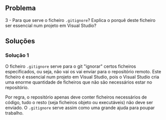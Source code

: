 ## Problema

3 - Para que serve o ficheiro `.gitignore`? Explica o porquê deste ficheiro
ser essencial num projeto em Visual Studio?

## Soluções

### Solução 1

O ficheiro `.gitignore` serve para o git "ignorar" certos ficheiros
especificados, ou seja, não vai os vai enviar para o repositório remoto.
Este ficheiro é essencial num projeto em Visual Studio, pois o Visual Studio
cria uma enorme quantidade de ficheiros que não são necessários estar no
repositório.

Por regra, o repositório apenas deve conter ficheiros necessários de código,
tudo o resto (seja ficheiros objeto ou executáveis) não deve ser enviado.
O `.gitignore` serve assim como uma grande ajuda para poupar trabalho.